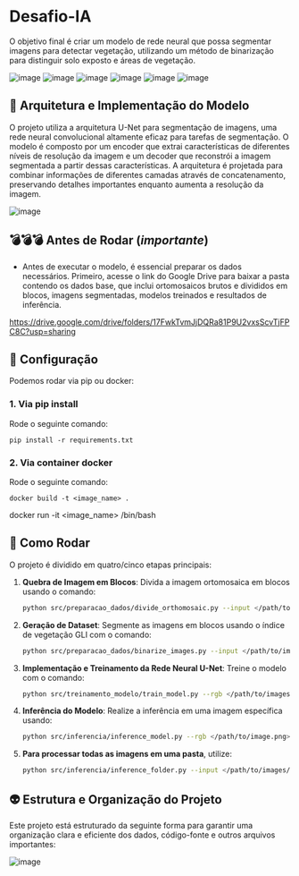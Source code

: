 # Desafio-IA
O objetivo final é criar um modelo de rede neural que possa segmentar imagens para detectar vegetação, utilizando um método de binarização para distinguir solo exposto e áreas de vegetação.

![image](https://github.com/user-attachments/assets/efab4c43-2306-4141-94d8-d3144a81e3fb) ![image](https://github.com/user-attachments/assets/902b6da4-22b9-4967-ba36-703c5ac3b633) ![image](https://github.com/user-attachments/assets/88eabcc8-6bdb-485f-beb3-471250e3cc13) ![image](https://github.com/user-attachments/assets/659cf8d7-7dd2-4939-a02b-b8b0b1ab3c3e) ![image](https://github.com/user-attachments/assets/4cdfa5ef-59c1-4485-9dc2-1aa0bd6f7333) ![image](https://github.com/user-attachments/assets/69fbd204-eb2a-4ebc-bb88-effaa92faf73)

## 🤖 Arquitetura e Implementação do Modelo
O projeto utiliza a arquitetura U-Net para segmentação de imagens, uma rede neural convolucional altamente eficaz para tarefas de segmentação. O modelo é composto por um encoder que extrai características de diferentes níveis de resolução da imagem e um decoder que reconstrói a imagem segmentada a partir dessas características. A arquitetura é projetada para combinar informações de diferentes camadas através de concatenamento, preservando detalhes importantes enquanto aumenta a resolução da imagem.

![image](https://github.com/user-attachments/assets/1fbaaa6e-323a-4372-b1d3-843bd50a205c)

 ## 💣💣💣 Antes de Rodar (*importante*)
 - Antes de executar o modelo, é essencial preparar os dados necessários. Primeiro, acesse o link do Google Drive para baixar a pasta contendo os dados base, que inclui ortomosaicos brutos e divididos em blocos, imagens segmentadas, modelos treinados e resultados de inferência.
   
https://drive.google.com/drive/folders/17FwkTvmJjDQRa81P9U2vxsScvTjFPC8C?usp=sharing

## 🚀 Configuração

Podemos rodar via pip ou docker:

### 1. Via pip install  

Rode o seguinte comando:

	pip install -r requirements.txt
 
### 2. Via container docker

Rode o seguinte comando:

	docker build -t <image_name> .

   docker run -it <image_name> /bin/bash

 ## 🐛 Como Rodar

O projeto é dividido em quatro/cinco etapas principais:

1. **Quebra de Imagem em Blocos**: Divida a imagem ortomosaica em blocos usando o comando:
   ```bash
   python src/preparacao_dados/divide_orthomosaic.py --input </path/to/orthomosaic.tif> --output </path/to/output/dir/>
2. **Geração de Dataset**: Segmente as imagens em blocos usando o índice de vegetação GLI com o comando:
   ```bash
   python src/preparacao_dados/binarize_images.py --input </path/to/images/dir> --output </path/to/segmented/dir/>
3. **Implementação e Treinamento da Rede Neural U-Net**: Treine o modelo com o comando:
   ```bash
   python src/treinamento_modelo/train_model.py --rgb </path/to/images/dir> --groundtruth </path/to/segmented/dir/> --modelpath </path/to/model.h5>
4. **Inferência do Modelo**: Realize a inferência em uma imagem específica usando:
   ```bash
   python src/inferencia/inference_model.py --rgb </path/to/image.png> --modelpath </path/to/model.h5> --output </path/to/segmented/image.png>
4. **Para processar todas as imagens em uma pasta**, utilize:
   ```bash
   python src/inferencia/inference_folder.py --input </path/to/images/dir> --modelpath </path/to/model.h5> --output </path/to/segmented/dir/>
   ```

## 👽 Estrutura e Organização do Projeto 
Este projeto está estruturado da seguinte forma para garantir uma organização clara e eficiente dos dados, código-fonte e outros arquivos importantes:

![image](https://github.com/user-attachments/assets/12526af3-d994-4672-867a-c370ffeaedca)
